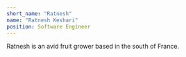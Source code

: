 ```yaml
---
short_name: "Ratnesh"
name: "Ratnesh Keshari"
position: Software Engineer
---
```


Ratnesh is an avid fruit grower based in the south of France.